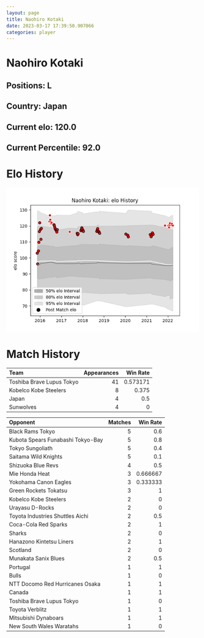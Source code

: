 ```yaml
---  
layout: page  
title: Naohiro Kotaki  
date: 2023-03-17 17:39:50.907066  
categories: player  
---
```

# Naohiro Kotaki

## Positions: L

## Country: Japan

## Current elo: 120.0

## Current Percentile: 92.0

# Elo History


![elo history](history_NaohiroKotaki.png)
# Match History


| Team                      |   Appearances |   Win Rate |
|:--------------------------|--------------:|-----------:|
| Toshiba Brave Lupus Tokyo |            41 |   0.573171 |
| Kobelco Kobe Steelers     |             8 |   0.375    |
| Japan                     |             4 |   0.5      |
| Sunwolves                 |             4 |   0        |

| Opponent                          |   Matches |   Win Rate |
|:----------------------------------|----------:|-----------:|
| Black Rams Tokyo                  |         5 |   0.6      |
| Kubota Spears Funabashi Tokyo-Bay |         5 |   0.8      |
| Tokyo Sungoliath                  |         5 |   0.4      |
| Saitama Wild Knights              |         5 |   0.1      |
| Shizuoka Blue Revs                |         4 |   0.5      |
| Mie Honda Heat                    |         3 |   0.666667 |
| Yokohama Canon Eagles             |         3 |   0.333333 |
| Green Rockets Tokatsu             |         3 |   1        |
| Kobelco Kobe Steelers             |         2 |   0        |
| Urayasu D-Rocks                   |         2 |   0        |
| Toyota Industries Shuttles Aichi  |         2 |   0.5      |
| Coca-Cola Red Sparks              |         2 |   1        |
| Sharks                            |         2 |   0        |
| Hanazono Kintetsu Liners          |         2 |   1        |
| Scotland                          |         2 |   0        |
| Munakata Sanix Blues              |         2 |   0.5      |
| Portugal                          |         1 |   1        |
| Bulls                             |         1 |   0        |
| NTT Docomo Red Hurricanes Osaka   |         1 |   1        |
| Canada                            |         1 |   1        |
| Toshiba Brave Lupus Tokyo         |         1 |   0        |
| Toyota Verblitz                   |         1 |   1        |
| Mitsubishi Dynaboars              |         1 |   1        |
| New South Wales Waratahs          |         1 |   0        |